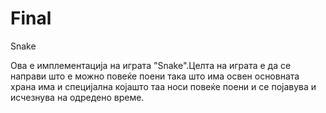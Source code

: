 # Final
Snake

Ова е имплементација на играта "Snake".Целта на играта е да се направи што е можно повеќе поени така што има освен основната храна има и специјална којашто таа носи повеќе поени и се појавува и исчезнува на одредено време.

